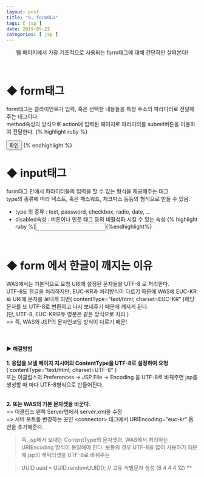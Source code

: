```yaml
---
layout: post
title: "9. form태그"
tags: [ jsp ]
date: 2019-05-22
categories: [ jsp ]
---
```


<p align="center">
    웹 페이지에서 가장 기초적으로 사용되는 form태그에 대해 간단히만 살펴본다!
</p><br/>

# ◆ form태그
form태그는 클라이언트가 입력, 혹은 선택한 내용들을 특정 주소의 파라미터로 전달해주는 태그이다.<br/>
method속성의 방식으로 action에 입력된 페이지로 파라미터를 submit버튼을 이용하여 전달한다.
{% highlight ruby %}
<form action="out.jsp" method="get">
<button type="submit"> 확인 </button>
{% endhighlight %}
 
 <br/>
 
# ◆ input태그
form태그 안에서 파라미터들의 입력을 할 수 있는 형식을 제공해주는 태그<br/>
type의 종류에 따라 텍스트, 혹은 패스워드, 체크박스 등등의 형식으로 만들 수 있음.

- type 의 종류 
: text, password, checkbox, radio, date, ...
- disabled속성 
: 버튼이나 인풋 태그 등의 비활성화 시킬 수 있는 속성
{% highlight ruby %}<input type="text" name="a"/>{%endhighlight%}

<br/>

# ◆ form 에서 한글이 깨지는 이유
WAS에서는 기본적으로 요청 URI에 설정된 문자들을 UTF-8 로 처리한다.<br/> 
UTF-8도 한글을 처리하지만, EUC-KR과 처리방식이 다르기 때문에 WAS에 EUC-KR로 URI에 문자를 보내게 되면( contentType="text/html; charset=EUC-KR" )해당 문자를 또 UTF-8로 변환하고 다시 보내주기 때문에 깨지게 된다.<br/>
(단, UTF-8, EUC-KR모두 영문은 같은 방식으로 처리 )
<br/>
=> 즉, WAS와 JSP의 문자인코딩 방식이 다르기 때문!

<br/>

#### ▶ 해결방법
<b>1. 응답을 보낼 페이지 지시어의 ContentType을 UTF-8로 설정하여 요청</b><br/>
( contentType="text/html; charset=UTF-8" )<br/>
또는 이클립스의 Preferences -> JSP File -> Encoding 을 UTF-8로 바꿔주면 jsp를 생성할 때 마다 UTF-8형식으로 만들어진다.<br/>
<br/>

<b>2. 또는 WAS의 기본 문자셋을 바꾼다.</b><br/>
=> 이클립스 왼쪽 Server탭에서 server.xml을 수정<br/>
=> 서버 포트를 변경하는 곳인 &lt;connector> 태그에서 URIEncoding="euc-kr" 옵션을 추가해준다.

> 즉, jsp에서 보내는 ContentType의 문자셋과, WAS에서 처리하는 URIEncoding 방식이 동일해야 한다.
보통의 경우 UTF-8을 많이 사용하기 때문에 jsp의 캐릭터셋을 UTF-8로 바꿔주는 

> UUID uuid = UUID.randomUUID(); // 고유 식별문자 생성 (8 4 4 4 12) **







<br/>